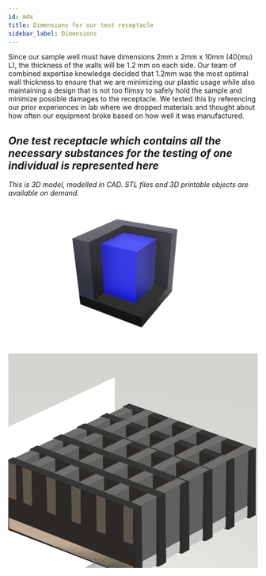 ```yaml
---
id: mdx
title: Dimensions for our test receptacle
sidebar_label: Dimensions
---
```


Since our sample well must have dimensions 2mm x 2mm x 10mm (40(mu) L), the thickness of the walls will be 1.2 mm on each side. Our team of combined expertise knowledge decided that 1.2mm was the most optimal wall thickness to ensure that we are minimizing our plastic usage while also maintaining a design that is not too flimsy to safely hold the sample and minimize possible damages to the receptacle. We tested this by referencing our prior experiences in lab where we dropped materials and thought about how often our equipment broke based on how well it was manufactured. 

## *One test receptacle which contains all the necessary substances for the testing of one individual is represented here*
*This is 3D model, modelled in CAD. STL files and 3D printable objects are available on demand.*
![processdiagram](../assets/3dmodel.png)
![processdiagram](../assets/3dmodelgrid.png)